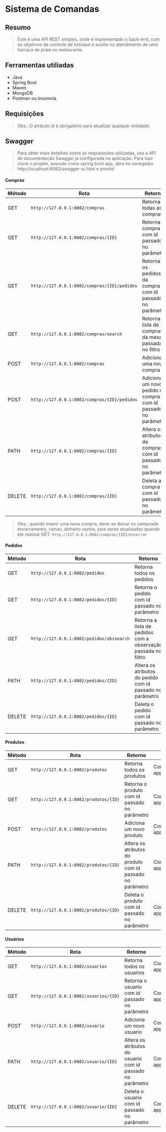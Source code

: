 # Sistema de Comandas

## Resumo

> Este é uma API REST simples, onde é implementado o back-end, com os objetivos de controle de estoque e auxilio no atendimento de uma barraca de praia ou restaurante.

## Ferramentas utiliadas

- Java
- Spring Boot
- Maven
- MongoDB
- Postman ou Insomnia

## Requisições  
  
> Obs.: O atributo id é obrigatório para atualizar qualquer entidade.

## Swagger

> Para obter mais detalhes sobre as requisisções utilizadas, use a API de documentação Swagger já configurada no aplicação. Para isso clone o projeto, execute como spring boot app, abra no navegador http://localhost:8082/swagger-ui.html e pronto! 

#### Compras
  
| Método | Rota | Retorno | Header | Params |
| --- | --- | --- | --- | --- | 
| GET | `http://127.0.0.1:8082/compras` | Retorna todas as compras | Content-Type : application/json | none |
| GET | `http://127.0.0.1:8082/compras/{ID}` | Retorna a compra com id passado no parâmetro | Content-Type : application/json | none |
| GET | `http://127.0.0.1:8082/compras/{ID}/pedidos` | Retorna os pedidos da compra com id passado no parâmetro | Content-Type : application/json | none |
| GET | `http://127.0.0.1:8082/compras/search` | Retorna a lista de compras da mesa passada no filtro | Content-Type : application/json | none |
| POST  | `http://127.0.0.1:8082/compras`  | Adiciona uma nova compra | Content-Type : application/json | none |
| POST  | `http://127.0.0.1:8082/compras/{ID}/pedidos`  | Adiciona um novo pedido na compra com id passado no parâmetro | Content-Type : application/json | none |
| PATH  | `http://127.0.0.1:8082/compras/{ID}`  | Altera os atributos da compras com id passado no parâmetro  | Content-Type : application/json | none |
| DELETE  | `http://127.0.0.1:8082/compras/{ID}`  | Deleta a compra com id passado no parâmetro | Content-Type : application/json | none |

> Obs.: quando inserir uma nova compra, deve-se deixar os camposde encerramento, cartao, dinheiro vazios, 
pois serao atualizadas quando ele realizar  GET: `http://127.0.0.1:8082/compras/{ID}/encerrar`



#### Pedidos
    
| Método | Rota | Retorno | Header | Params |
| --- | --- | --- | --- | --- | 
| GET | `http://127.0.0.1:8082/pedidos` | Retorna todos os pedidos |  Content-Type : application/json | none |
| GET | `http://127.0.0.1:8082/pedidos/{ID}` | Retorna o pedido com id passado no parâmetro | Content-Type : application/json | none |
| GET | `http://127.0.0.1:8082/pedidos/obssearch` | Retorna a lista de pedidos com a observação passada no filtro | Content-Type : application/json | none |
| PATH  | `http://127.0.0.1:8082/pedidos/{ID}`  | Altera os atributos do pedido com id passado no parâmetro | Content-Type : application/json | none |
| DELETE  | `http://127.0.0.1:8082/pedidos/{ID}`  | Deleta o pedido com id passado no parâmetro | Content-Type : application/json | none |

#### Produtos

| Método | Rota | Retorno | Header | Params |
| --- | --- | --- | --- | --- | 
| GET | `http://127.0.0.1:8082/produtos` | Retorna todos os produtos | Content-Type : application/json | none |
| GET | `http://127.0.0.1:8082/produtos/{ID}` | Retorna o produto com id passado no parâmetro | Content-Type : application/json | none |
| POST  | `http://127.0.0.1:8082/produtos`  | Adiciona um novo produto | Content-Type : application/json | none |
| PATH  | `http://127.0.0.1:8082/produtos/{ID}`  | Altera os atributos do produto com id passado no parâmetro | Content-Type : application/json | none |
| DELETE  | `http://127.0.0.1:8082/produtos/{ID}`  | Deleta o produto com id passado no parâmetro | Content-Type : application/json | none |

#### Usuários
  
| Método | Rota | Retorno | Header | Params |
| --- | --- | --- | --- | --- | 
| GET | `http://127.0.0.1:8082/usuarios` | Retorna todos os usuarios | Content-Type : application/json | none |
| GET | `http://127.0.0.1:8082/usuarios/{ID}` | Retorna o usuario com id passado no parâmetro | Content-Type : application/json | none |
| POST  | `http://127.0.0.1:8082/usuario`  | Adiciona um novo usuario | Content-Type : application/json | none |
| PATH  | `http://127.0.0.1:8082/usuario/{ID}`  | Altera os atributos do usuario com id passado no parâmetro | Content-Type : application/json | none |
| DELETE  | `http://127.0.0.1:8082/usuario/{ID}`  | Deleta o usuario com id passado no parâmetro | Content-Type : application/json | none |
  
